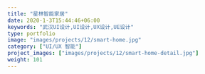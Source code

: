 ```yaml
---
title: "星林智能家居"
date: 2020-1-3T15:44:46+06:00
keywords: "武汉UI设计,UI设计,UX设计,UE设计"
type: portfolio
image: "images/projects/12/smart-home.jpg"
category: ["UI/UX 智能"]
project_images: ["images/projects/12/smart-home-detail.jpg"]
weight: 101
---
```

